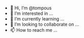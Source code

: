 - 👋 Hi, I’m @tompous
- 👀 I’m interested in ...
- 🌱 I’m currently learning ...
- 💞️ I’m looking to collaborate on ...
- 📫 How to reach me ...

<!---
tompous/tompous is a ✨ special ✨ repository because its `README.md` (this file) appears on your GitHub profile.
You can click the Preview link to take a look at your changes.
--->
